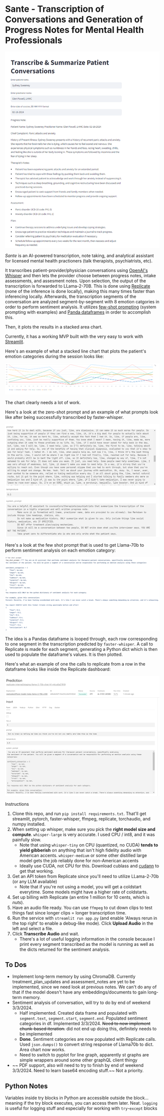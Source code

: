 # Sante - Transcription of Conversations and Generation of Progress Notes for Mental Health Professionals

![Output Post Successful Transcription + Inference Call to LLama-2-70b](README_assets/output_of_streamlit_after_llama2_70b_response.png)



*Sante* is an AI-powered transcription, note taking, and analytical assistant for licensed mental health practioners (talk therapists, psychiatrists, etc). 

It transcribes patient-provider/physician conversations using [OpenAI's Whisper](https://github.com/openai/whisper) and then lets the provider choose between progress notes, intake assessments, and assesment notes. Upon selection, the output of the transcription is forwarded to LLama-2-70B. This is done using [Replicate](https://replicate.com/meta/llama-2-70b-chat) (none of the inference is done locally), making this many times faster than inferencing locally. Afterwards, the transcription segments of the conversation are analyzed segment-by-segment with 8 emotion catgories in order to perform sentiment analysis. It utilizes [few-shot prompting](https://www.promptingguide.ai/techniques/fewshot) (system prompting with examples) and [Panda dataframes](https://pandas.pydata.org/) in order to accomplish this. 

Then, it plots the results in a stacked area chart.

Currently, it has a working MVP built with the very easy to work with [Streamlit](https://streamlit.io/cloud). 

Here's an example of what a stacked line chart that plots the patient's emotion categories during the session looks like:

![](README_assets/stacked_line_chart.png)

The chart clearly needs a lot of work. 

Here's a look at the zero-shot prompt and an example of what prompts look like after being successfully transcribed by faster-whisper.

![Prompt and System Prompt](README_assets/progress_note_zero_shot_prompt.png)

Here's a look at the few shot prompt that is used to get Llama-70b to perform sentiment  analysis on each emotion category:

![](README_assets/few-shot-prompt.png)

The idea is a Pandas dataframe is looped through, each row corresponding to one segment in the transcription predicted by `faster-whisper`. A call to Replicate is made for each segment, generating a Python dict which is then used to populate the dataframe's values. It is then plotted.

Here's what an example of one the calls to replicate from a row in the dataframe looks like inside the Replicate dashboard:

![](README_assets/example_of_few_shot_prompt_cropped_in_replicate.png)


Instructions 

1. Clone this repo, and run `pip install requirements.txt`. That'll get streamlit, pytorch, faster-whisper, ffmpeg, replicate, torchaudio, and numpy installed. 
2. When setting up whisper, make sure you pick the **right model size and compute**. `whisper-large` is very accurate. I used CPU / int8, and it was painfully slow.
    - Note that using `whisper-tiny` on CPU (quantized, no CUDA) **tends to yield gibberish** on anything that isn't high fidelity audio with American accents. `whisper-medium` or some other distilled large model gets the job reliably done for non-American accents
    - Ideally use CUDA, not CPU for this. Download cublass and [cudann](https://developer.nvidia.com/cudnn) to get that working.
3. Get an API token from Replicate since you'll need to utilize LLama-2-70b (or any LLM available)
    - Note that if you're not using a model, you will get a coldstart everytime. Some models might have a higher rate of coldstarts. 
4. Set up billing with Replicate (an entire 1 million for 10 cents, which is *nuts*).
5. Have an audio file ready. You can use `ffmpeg` to cut down clips to test things fast since longer clips = longer transcription time. 
6. Run the service with `streamlit run app.py` (and enable 'Always rerun in the top right' to enable a debug-like mode). Click **Upload Audio** in the left and select a file.
7. Click **Transcribe Audio** and wait. 
    - There's a lot of useful logging information in the console because I print every segment transcribed as the model is running as well as the dicts returned for the sentiment analysis.

## To Dos

* Implement long-term memory by using ChromaDB. Currently treatment_plan_updates and assessment_notes are yet to be implemented, since we need look at previous notes. We can't do any of that if the model doesn't have any embeddings/documents to gain long-term memory.
* Sentiment analysis of conversation, will try to do by end of weekend 3/3/2024.
    - Half implemented. Created data frame and populated with `segment.text`, `segment.start`, `segment.end`. Populated sentiment categories in df. Implemented 3/3/2024. ~~Need to now implement chunk-based iteration.~~ did not end up doing this, definitely needs to be implemented
    - **Done**. Sentiment categories are now populated with Replicate calls. Used `json.dumps()` to convert string response of Llama70b to dict. Area chart now works. 
    - Need to switch to pyplot for line graph, apparently st graphs are simple wrappers around some other graphQL client thingy 
* ~~ PDF support, also will need to try to finish by end of weekend 3/3/2024. Need to learn base64 encoding stuff.~~ Not a priority.

## Python Notes 
Variables inside try blocks in Python are accessible outside the block... meaning if the try block executes, you can access them later. Neat. 
`logging` is useful for logging stuff and especially for working with `try`-`except` blocks